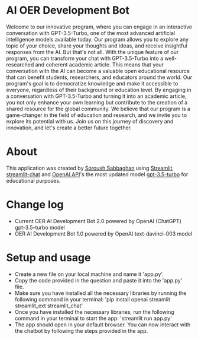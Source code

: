 # AI OER Development Bot

Welcome to our innovative program, where you can engage in an interactive conversation with GPT-3.5-Turbo, one of the most advanced artificial intelligence models available today. Our program allows you to explore any topic of your choice, share your thoughts and ideas, and receive insightful responses from the AI.
But that's not all. With the unique feature of our program, you can transform your chat with GPT-3.5-Turbo into a well-researched and coherent academic article. This means that your conversation with the AI can become a valuable open educational resource that can benefit students, researchers, and educators around the world.
Our program's goal is to democratize knowledge and make it accessible to everyone, regardless of their background or education level. By engaging in a conversation with GPT-3.5-Turbo and turning it into an academic article, you not only enhance your own learning but contribute to the creation of a shared resource for the global community.
We believe that our program is a game-changer in the field of education and research, and we invite you to explore its potential with us. Join us on this journey of discovery and innovation, and let's create a better future together.

# About
This application was created by [Soroush Sabbaghan](mailto:ssabbagh@ucalgary.ca) using [Streamlit](https://streamlit.io/), [streamlit-chat](https://pypi.org/project/streamlit-chat/) and [OpenAI API](https://openai.com/api/)'s 
the most updated model [gpt-3.5-turbo](https://platform.openai.com/docs/models/overview) for educational purposes. 

# Change log
- Current OER AI Development Bot 2.0 powered by OpenAI (ChatGPT) gpt-3.5-turbo model
- OER AI Development Bot 1.0 powered by OpenAI text-davinci-003 model

# Setup and usage
- Create a new file on your local machine and name it 'app.py'.
- Copy the code provided in the question and paste it into the 'app.py' file.
- Make sure you have installed all the necessary libraries by running the following command in your terminal: 'pip install openai streamlit streamlit_ext streamlit_chat'
- Once you have installed the necessary libraries, run the following command in your terminal to start the app: 'streamlit run app.py'
- The app should open in your default browser. You can now interact with the chatbot by following the steps provided in the app.

